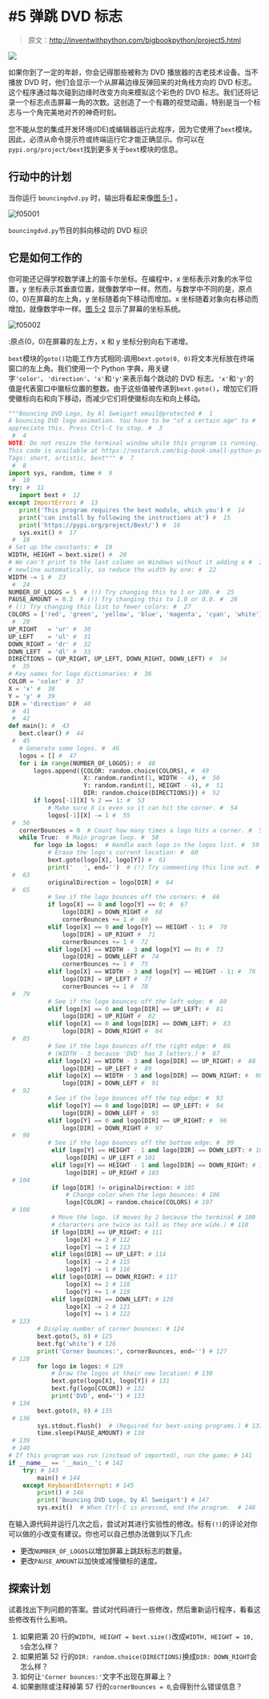 # #5 弹跳 DVD 标志

> 原文：<http://inventwithpython.com/bigbookpython/project5.html>

![](img/9d995d63aaead72cad01120081eb8f75.png)

如果你到了一定的年龄，你会记得那些被称为 DVD 播放器的古老技术设备。当不播放 DVD 时，他们会显示一个从屏幕边缘反弹回来的对角线方向的 DVD 标志。这个程序通过每次碰到边缘时改变方向来模拟这个彩色的 DVD 标志。我们还将记录一个标志点击屏幕一角的次数。这创造了一个有趣的视觉动画，特别是当一个标志与一个角完美地对齐的神奇时刻。

您不能从您的集成开发环境(IDE)或编辑器运行此程序，因为它使用了`bext`模块。因此，必须从命令提示符或终端运行它才能正确显示。你可以在`pypi.org/project/bext`找到更多关于`bext`模块的信息。

## 行动中的计划

当你运行 `bouncingdvd.py` 时，输出将看起来像[图 5-1](#calibre_link-336) 。

![f05001](img/4cd22c4dff5545c12f8ccf035fb96475.png)

`bouncingdvd.py`节目的斜向移动的 DVD 标识

## 它是如何工作的

你可能还记得学校数学课上的笛卡尔坐标。在编程中，x 坐标表示对象的水平位置，y 坐标表示其垂直位置，就像数学中一样。然而，与数学中不同的是，原点(0，0)在屏幕的左上角，y 坐标随着向下移动而增加。x 坐标随着对象向右移动而增加，就像数学中一样。[图 5-2](#calibre_link-337) 显示了屏幕的坐标系统。

![f05002](img/b95f3a29cdd99e92ee2ef58123b02d0c.png)

:原点(0，0)在屏幕的左上方，x 和 y 坐标分别向右下递增。

`bext`模块的`goto()`功能工作方式相同:调用`bext.goto(0, 0)`将文本光标放在终端窗口的左上角。我们使用一个 Python 字典，用关键字`'color'`、`'direction'`、`'x'`和`'y'`来表示每个跳动的 DVD 标志。`'x'`和`'y'`的值是代表窗口中徽标位置的整数。由于这些值被传递到`bext.goto()`，增加它们将使徽标向右和向下移动，而减少它们将使徽标向左和向上移动。

```py
"""Bouncing DVD Logo, by Al Sweigart email@protected #  1
A bouncing DVD logo animation. You have to be "of a certain age" to #  2
appreciate this. Press Ctrl-C to stop. #  3
 #  4
NOTE: Do not resize the terminal window while this program is running. #  5
This code is available at https://nostarch.com/big-book-small-python-programming #  6
Tags: short, artistic, bext""" #  7
 #  8
import sys, random, time #  9
 #  10
try: #  11
   import bext #  12
except ImportError: #  13
   print('This program requires the bext module, which you') #  14
   print('can install by following the instructions at') #  15
   print('https://pypi.org/project/Bext/') #  16
   sys.exit() #  17
 #  18
# Set up the constants: #  19
WIDTH, HEIGHT = bext.size() #  20
# We can't print to the last column on Windows without it adding a #  21
# newline automatically, so reduce the width by one: #  22
WIDTH -= 1 #  23
 #  24
NUMBER_OF_LOGOS = 5  # (!) Try changing this to 1 or 100. #  25
PAUSE_AMOUNT = 0.2  # (!) Try changing this to 1.0 or 0.0. #  26
# (!) Try changing this list to fewer colors: #  27
COLORS = ['red', 'green', 'yellow', 'blue', 'magenta', 'cyan', 'white'] #  28
 #  29
UP_RIGHT   = 'ur' #  30
UP_LEFT    = 'ul' #  31
DOWN_RIGHT = 'dr' #  32
DOWN_LEFT  = 'dl' #  33
DIRECTIONS = (UP_RIGHT, UP_LEFT, DOWN_RIGHT, DOWN_LEFT) #  34
 #  35
# Key names for logo dictionaries: #  36
COLOR = 'color' #  37
X = 'x' #  38
Y = 'y' #  39
DIR = 'direction' #  40
 #  41
 #  42
def main(): #  43
   bext.clear() #  44
 #  45
   # Generate some logos. #  46
   logos = [] #  47
   for i in range(NUMBER_OF_LOGOS): #  48
       logos.append({COLOR: random.choice(COLORS), #  49
                     X: random.randint(1, WIDTH - 4), #  50
                     Y: random.randint(1, HEIGHT - 4), #  51
                     DIR: random.choice(DIRECTIONS)}) #  52
       if logos[-1][X] % 2 == 1: #  53
           # Make sure X is even so it can hit the corner. #  54
           logos[-1][X] -= 1 #  55
 #  56
   cornerBounces = 0  # Count how many times a logo hits a corner. #  57
   while True:  # Main program loop. #  58
       for logo in logos:  # Handle each logo in the logos list. #  59
           # Erase the logo's current location: #  60
           bext.goto(logo[X], logo[Y]) #  61
           print('   ', end='')  # (!) Try commenting this line out. #  62
 #  63
           originalDirection = logo[DIR] #  64
 #  65
           # See if the logo bounces off the corners: #  66
           if logo[X] == 0 and logo[Y] == 0: #  67
               logo[DIR] = DOWN_RIGHT #  68
               cornerBounces += 1 #  69
           elif logo[X] == 0 and logo[Y] == HEIGHT - 1: #  70
               logo[DIR] = UP_RIGHT #  71
               cornerBounces += 1 #  72
           elif logo[X] == WIDTH - 3 and logo[Y] == 0: #  73
               logo[DIR] = DOWN_LEFT #  74
               cornerBounces += 1 #  75
           elif logo[X] == WIDTH - 3 and logo[Y] == HEIGHT - 1: #  76
               logo[DIR] = UP_LEFT #  77
               cornerBounces += 1 #  78
 #  79
           # See if the logo bounces off the left edge: #  80
           elif logo[X] == 0 and logo[DIR] == UP_LEFT: #  81
               logo[DIR] = UP_RIGHT #  82
           elif logo[X] == 0 and logo[DIR] == DOWN_LEFT: #  83
               logo[DIR] = DOWN_RIGHT #  84
 #  85
           # See if the logo bounces off the right edge: #  86
           # (WIDTH - 3 because 'DVD' has 3 letters.) #  87
           elif logo[X] == WIDTH - 3 and logo[DIR] == UP_RIGHT: #  88
               logo[DIR] = UP_LEFT #  89
           elif logo[X] == WIDTH - 3 and logo[DIR] == DOWN_RIGHT: #  90
               logo[DIR] = DOWN_LEFT #  91
 #  92
           # See if the logo bounces off the top edge: #  93
           elif logo[Y] == 0 and logo[DIR] == UP_LEFT: #  94
               logo[DIR] = DOWN_LEFT #  95
           elif logo[Y] == 0 and logo[DIR] == UP_RIGHT: #  96
               logo[DIR] = DOWN_RIGHT #  97
 #  98
           # See if the logo bounces off the bottom edge: #  99
            elif logo[Y] == HEIGHT - 1 and logo[DIR] == DOWN_LEFT: # 100
                logo[DIR] = UP_LEFT # 101
            elif logo[Y] == HEIGHT - 1 and logo[DIR] == DOWN_RIGHT: # 102
                logo[DIR] = UP_RIGHT # 103
 # 104
            if logo[DIR] != originalDirection: # 105
                # Change color when the logo bounces: # 106
                logo[COLOR] = random.choice(COLORS) # 107
 # 108
            # Move the logo. (X moves by 2 because the terminal # 109
            # characters are twice as tall as they are wide.) # 110
            if logo[DIR] == UP_RIGHT: # 111
                logo[X] += 2 # 112
                logo[Y] -= 1 # 113
            elif logo[DIR] == UP_LEFT: # 114
                logo[X] -= 2 # 115
                logo[Y] -= 1 # 116
            elif logo[DIR] == DOWN_RIGHT: # 117
                logo[X] += 2 # 118
                logo[Y] += 1 # 119
            elif logo[DIR] == DOWN_LEFT: # 120
                logo[X] -= 2 # 121
                logo[Y] += 1 # 122
 # 123
        # Display number of corner bounces: # 124
        bext.goto(5, 0) # 125
        bext.fg('white') # 126
        print('Corner bounces:', cornerBounces, end='') # 127
 # 128
        for logo in logos: # 129
            # Draw the logos at their new location: # 130
            bext.goto(logo[X], logo[Y]) # 131
            bext.fg(logo[COLOR]) # 132
            print('DVD', end='') # 133
 # 134
        bext.goto(0, 0) # 135
 # 136
        sys.stdout.flush()  # (Required for bext-using programs.) # 137
        time.sleep(PAUSE_AMOUNT) # 138
 # 139
 # 140
# If this program was run (instead of imported), run the game: # 141
if __name__ == '__main__': # 142
    try: # 143
        main() # 144
    except KeyboardInterrupt: # 145
        print() # 146
        print('Bouncing DVD Logo, by Al Sweigart') # 147
        sys.exit()  # When Ctrl-C is pressed, end the program.  # 148
```

在输入源代码并运行几次之后，尝试对其进行实验性的修改。标有`(!)`的评论对你可以做的小改变有建议。你也可以自己想办法做到以下几点:

*   更改`NUMBER_OF_LOGOS`以增加屏幕上跳跃标志的数量。
*   更改`PAUSE_AMOUNT`以加快或减慢徽标的速度。

## 探索计划

试着找出下列问题的答案。尝试对代码进行一些修改，然后重新运行程序，看看这些修改有什么影响。

1.  如果把第 20 行的`WIDTH, HEIGHT = bext.size()`改成`WIDTH, HEIGHT = 10, 5`会怎么样？
2.  如果把第 52 行的`DIR: random.choice(DIRECTIONS)`换成`DIR: DOWN_RIGHT`会怎么样？
3.  如何让`'Corner bounces:'`文字不出现在屏幕上？
4.  如果删除或注释掉第 57 行的`cornerBounces = 0`,会得到什么错误信息？